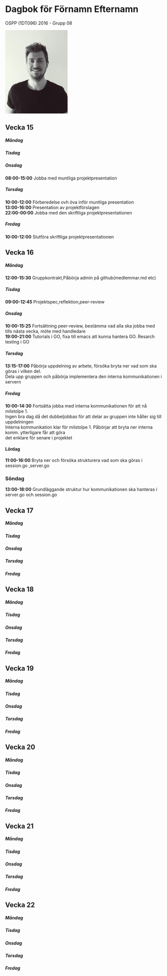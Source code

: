 # Dagbok för Förnamn Efternamn

OSPP (1DT096) 2016 - Grupp 08



<img src="../images/karl.png" width="200">


## Vecka 15

##### Måndag

##### Tisdag

##### Onsdag
**08:00-15:00**
Jobba med muntliga projektpresentation
##### Torsdag
**10:00-12:00**
Förberedelse ovh öva inför muntliga presentation<br>
**13:00-16:00**
Presentation av projektförslagen<br>
**22:00-00:00**
Jobba med den skriftliga projektpresentationen

##### Fredag
**10:00-12:00**
Slutföra skriftliga projektpresentationen

## Vecka 16

##### Måndag 
**12:00-15:30**
Gruppkontrakt,Påbörja admin på github(medlemmar.md etc)
##### Tisdag
**09:00-12:45**
Projektspec,reflektion,peer-review
##### Onsdag
**10:00-15:25**
Fortsättning peer-review, bestämma vad alla ska jobba med tills nästa vecka, möte med handledare<br>
**19:00-21:00** 
Tutorials i GO, fixa till emacs att kunna hantera GO. Resarch testing i GO
##### Torsdag
**13:15-17:00**
Påbörja uppdelning av arbete, försöka bryta ner vad som ska göras i vilken del.<br> 
Dela upp gruppen och påbörja implementera den interna kommunikationen i servern
##### Fredag
**10:00-14:30**
Fortsätta jobba med interna kommunikationen för att nå milstolpe 1.<br> 
Ingen bra dag då det dubbeljobbas för att delar av gruppen inte håller sig till uppdelningen<br>
Interna kommunikation klar för milstolpe 1. Påbörjar att bryta ner interna komm. ytterligare får att göra <br>
det enklare för senare i projektet
#### Lördag
**11:00-16:00**
Bryta ner och försöka strukturera vad som ska göras i session.go ,server.go
### Söndag
**13:00-18:00**
Grundläggande struktur hur kommunikationen ska hanteras i server.go och session.go

## Vecka 17

##### Måndag

##### Tisdag

##### Onsdag

##### Torsdag

##### Fredag

## Vecka 18

##### Måndag

##### Tisdag

##### Onsdag

##### Torsdag

##### Fredag

## Vecka 19

##### Måndag

##### Tisdag

##### Onsdag

##### Torsdag

##### Fredag

## Vecka 20

##### Måndag

##### Tisdag

##### Onsdag

##### Torsdag

##### Fredag

## Vecka 21

##### Måndag

##### Tisdag

##### Onsdag

##### Torsdag

##### Fredag

## Vecka 22

##### Måndag

##### Tisdag

##### Onsdag

##### Torsdag

##### Fredag
